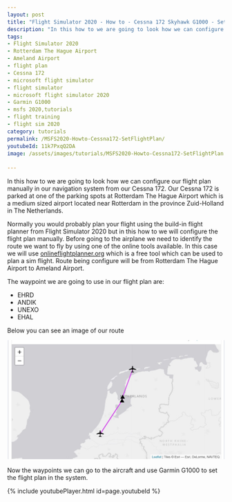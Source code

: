 ```yaml
---
layout: post
title: "Flight Simulator 2020 - How to - Cessna 172 Skyhawk G1000 - Set flight plan"
description: "In this how to we are going to look how we can configure our flight plan manually in our navigation system from our Cessna 172."
tags:
- Flight Simulator 2020
- Rotterdam The Hague Airport
- Ameland Airport
- flight plan
- Cessna 172
- microsoft flight simulator
- flight simulator
- microsoft flight simulator 2020
- Garmin G1000
- msfs 2020,tutorials
- flight training
- flight sim 2020
category: tutorials
permalink: /MSFS2020-Howto-Cessna172-SetFlightPlan/
youtubeId: 11k7PxqQ2DA
image: /assets/images/tutorials/MSFS2020-Howto-Cessna172-SetFlightPlan.jpg

---
```


In this how to we are going to look how we can configure our flight plan manually in our navigation system from our Cessna 172. 
Our Cessna 172 is parked at one of the parking spots at Rotterdam The Hague Airport which is a medium sized airport located near Rotterdam in the province Zuid-Holland in The Netherlands.

Normally you would probably plan your flight using the build-in flight planner from Flight Simulator 2020 but in this how to we will configure the flight plan manually. Before going to the airplane we need to identify the route we want to fly by using one of the online tools available. In this case we will use [onlineflightplanner.org](http://onlineflightplanner.org/) which is a free tool which can be used to plan a sim flight. Route being configure will be from Rotterdam The Hague Airport to Ameland Airport.

The waypoint we are going to use in our flight plan are:

* EHRD
* ANDIK
* UNEXO
* EHAL

Below you can see an image of our route

![Flight plan EHRD to EHAL](/assets/images/Flightplan-EHRD-EHAL.jpg "Flight plan EHRD to EHAL")

Now the waypoints we can go to the aircraft and use Garmin G1000 to set the flight plan in the system.

{% include youtubePlayer.html id=page.youtubeId %}